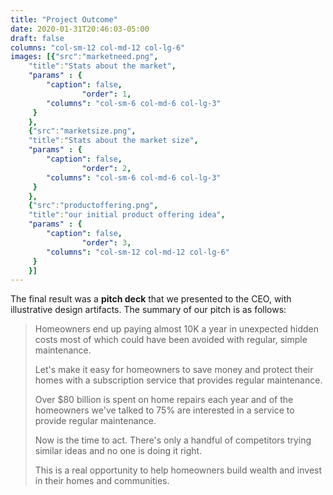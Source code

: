 ```yaml
---
title: "Project Outcome"
date: 2020-01-31T20:46:03-05:00
draft: false
columns: "col-sm-12 col-md-12 col-lg-6"
images: [{"src":"marketneed.png",
    "title":"Stats about the market",
    "params" : {
        "caption": false,
                "order": 1,
        "columns": "col-sm-6 col-md-6 col-lg-3"
     }
    },
    {"src":"marketsize.png",
    "title":"Stats about the market size",
    "params" : {
        "caption": false,
                "order": 2,
        "columns": "col-sm-6 col-md-6 col-lg-3"
     }
    },
    {"src":"productoffering.png",
    "title":"our initial product offering idea",
    "params" : {
        "caption": false,
                "order": 3,
        "columns": "col-sm-12 col-md-12 col-lg-6"
     }
    }]
---
```

The final result was a **pitch deck** that we presented to the CEO, with illustrative design artifacts. The summary of our pitch is as follows:
> Homeowners end up paying almost 10K a year in unexpected hidden costs most of which could have been avoided with regular, simple maintenance.
> 
> Let's make it easy for homeowners to save money and protect their homes with a subscription service that provides regular maintenance.
> 
>Over $80 billion is spent on home repairs each year and of the homeowners we've talked to 75% are interested in a service to provide regular maintenance.
> 
>Now is the time to act. There's only a handful of competitors trying similar ideas and no one is doing it right.
> 
>This is a real opportunity to help homeowners build wealth and invest in their  homes and communities.